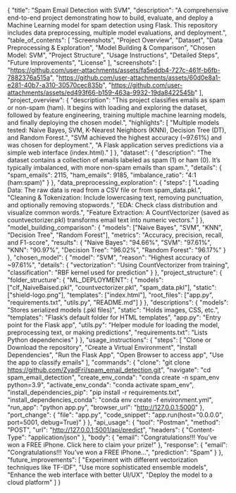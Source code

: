 {
  "title": "Spam Email Detection with SVM",
  "description": "A comprehensive end-to-end project demonstrating how to build, evaluate, and deploy a Machine Learning model for spam detection using Flask. This repository includes data preprocessing, multiple model evaluations, and deployment.",
  "table_of_contents": [
    "Screenshots",
    "Project Overview",
    "Dataset",
    "Data Preprocessing & Exploration",
    "Model Building & Comparison",
    "Chosen Model: SVM",
    "Project Structure",
    "Usage Instructions",
    "Detailed Steps",
    "Future Improvements",
    "License"
  ],
  "screenshots": [
    "https://github.com/user-attachments/assets/fa5eddb4-727c-461f-b6fb-7882376a515a",
    "https://github.com/user-attachments/assets/60d0e8a1-e281-40b7-a310-30570cec835b",
    "https://github.com/user-attachments/assets/ed493f66-b159-463a-9932-19da8422545b"
  ],
  "project_overview": {
    "description": "This project classifies emails as spam or non-spam (ham). It begins with loading and exploring the dataset, followed by feature engineering, training multiple machine learning models, and finally deploying the chosen model.",
    "highlights": [
      "Multiple models tested: Naive Bayes, SVM, K-Nearest Neighbors (KNN), Decision Tree (DT), and Random Forest.",
      "SVM achieved the highest accuracy (~97.61%) and was chosen for deployment.",
      "A Flask application serves predictions via a simple web interface (index.html)."
    ]
  },
  "dataset": {
    "description": "The dataset contains a collection of emails labeled as spam (1) or ham (0). It’s typically imbalanced, with more non-spam emails than spam.",
    "details": {
      "spam_emails": 2115,
      "ham_emails": 9185,
      "imbalance_ratio": "4:1 (ham:spam)"
    }
  },
  "data_preprocessing_exploration": {
    "steps": [
      "Loading Data: The raw data is read from a CSV file or from spam_data.pkl.",
      "Cleaning & Tokenization: Include lowercasing text, removing punctuation, and optionally removing stopwords.",
      "EDA: Check class distribution and visualize common words.",
      "Feature Extraction: A CountVectorizer (saved as countvectorizer.pkl) transforms email text into numeric vectors."
    ]
  },
  "model_building_comparison": {
    "models": ["Naive Bayes", "SVM", "KNN", "Decision Tree", "Random Forest"],
    "metrics": "Accuracy, precision, recall, and F1-score",
    "results": {
      "Naive Bayes": "94.66%",
      "SVM": "97.61%",
      "KNN": "90.97%",
      "Decision Tree": "96.02%",
      "Random Forest": "96.17%"
    }
  },
  "chosen_model": {
    "model": "SVM",
    "reason": "Highest accuracy of ~97.61%",
    "details": {
      "vectorization": "Using CountVectorizer from training",
      "classification": "RBF kernel used for prediction"
    }
  },
  "project_structure": {
    "folder_structure": {
      "ML_DEPLOYMENT": {
        "models": ["clf_NaiveBaised.pkl", "countvectorizer.pkl", "spam_data.pkl"],
        "static": ["shield-logo.png"],
        "templates": ["index.html"],
        "root_files": ["app.py", "requirements.txt", "utils.py", "README.md"]
      }
    },
    "descriptions": {
      "models": "Stores serialized models (.pkl files)",
      "static": "Holds images, CSS, etc.",
      "templates": "Flask’s default folder for HTML templates",
      "app.py": "Entry point for the Flask app",
      "utils.py": "Helper module for loading the model, preprocessing text, or making predictions",
      "requirements.txt": "Lists Python dependencies"
    }
  },
  "usage_instructions": {
    "steps": [
      "Clone or Download the repository",
      "Create a Virtual Environment",
      "Install Dependencies",
      "Run the Flask App",
      "Open Browser to access app",
      "Use the app to classify emails"
    ],
    "commands": {
      "clone": "git clone https://github.com/ZyadFri/spam_email_detection.git",
      "navigate": "cd spam_email_detection",
      "create_env_conda": "conda create -n spam_env python=3.9",
      "activate_env_conda": "conda activate spam_env",
      "install_dependencies_pip": "pip install -r requirements.txt",
      "install_dependencies_conda": "conda env create -f environment.yml",
      "run_app": "python app.py",
      "browser_url": "http://127.0.0.1:5000"
    },
    "port_change": {
      "file": "app.py",
      "code_snippet": "app.run(host=\"0.0.0.0\", port=5001, debug=True)"
    }
  },
  "api_usage": {
    "tool": "Postman",
    "method": "POST",
    "url": "http://127.0.0.1:5001/api/predict",
    "headers": {
      "Content-Type": "application/json"
    },
    "body": {
      "email": "Congratulations!!! You've won a FREE iPhone. Click here to claim your prize!"
    },
    "response": {
      "email": "Congratulations!!! You've won a FREE iPhone...",
      "prediction": "Spam"
    }
  },
  "future_improvements": [
    "Experiment with different vectorization techniques like TF-IDF",
    "Use more sophisticated ensemble models",
    "Enhance the web interface with better UI/UX",
    "Deploy the model to a cloud platform"
  ]
}

